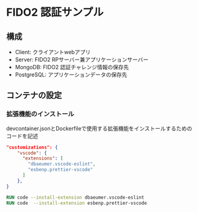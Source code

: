 # FIDO2 認証サンプル

## 構成
* Client: クライアントwebアプリ
* Server: FIDO2 RPサーバー兼アプリケーションサーバー
* MongoDB: FIDO2 認証チャレンジ情報の保存先
* PostgreSQL: アプリケーションデータの保存先

## コンテナの設定
### 拡張機能のインストール
devcontainer.jsonとDockerfileで使用する拡張機能をインストールするためのコードを記述

```json
"customizations": {
    "vscode": {
      "extensions": [
        "dbaeumer.vscode-eslint",
        "esbenp.prettier-vscode"
      ]
    },
}
```
```dockerfile
RUN code --install-extension dbaeumer.vscode-eslint
RUN code  --install-extension esbenp.prettier-vscode
```